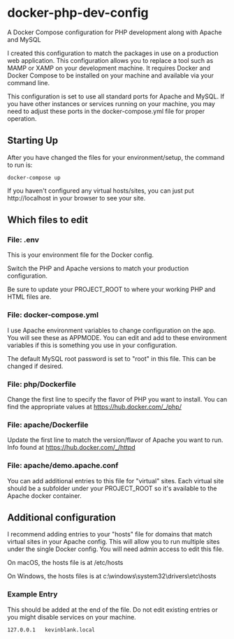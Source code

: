 # docker-php-dev-config
A Docker Compose configuration for PHP development along with Apache and MySQL

I created this configuration to match the packages in use on a production web application. This configuration allows you to replace a tool such as MAMP or XAMP on your development machine. It requires Docker and Docker Compose to be installed on your machine and available via your command line.

This configuration is set to use all standard ports for Apache and MySQL. If you have other instances or services running on your machine, you may need to adjust these ports in the docker-compose.yml file for proper operation.

## Starting Up

After you have changed the files for your environment/setup, the command to run is:

```
docker-compose up
```

If you haven't configured any virtual hosts/sites, you can just put http://localhost in your browser to see your site.

## Which files to edit

### File: .env

This is your environment file for the Docker config. 

Switch the PHP and Apache versions to match your production configuration.

Be sure to update your PROJECT_ROOT to where your working PHP and HTML files are.

### File: docker-compose.yml

I use Apache environment variables to change configuration on the app. You will see these as APPMODE. You can edit and add to these environment variables if this is something you use in your configuration.

The default MySQL root password is set to "root" in this file. This can be changed if desired.

### File: php/Dockerfile

Change the first line to specify the flavor of PHP you want to install. You can find the appropriate values at https://hub.docker.com/_/php/

### File: apache/Dockerfile

Update the first line to match the version/flavor of Apache you want to run. Info found at https://hub.docker.com/_/httpd

### File: apache/demo.apache.conf

You can add additional entries to this file for "virtual" sites. Each virtual site should be a subfolder under your PROJECT_ROOT so it's available to the Apache docker container.

## Additional configuration

I recommend adding entries to your "hosts" file for domains that match virtual sites in your Apache config. This will allow you to run multiple sites under the single Docker config. You will need admin access to edit this file.

On macOS, the hosts file is at /etc/hosts

On Windows, the hosts files is at c:\windows\system32\drivers\etc\hosts

### Example Entry

This should be added at the end of the file. Do not edit existing entries or you might disable services on your machine.

```
127.0.0.1	kevinblank.local
```